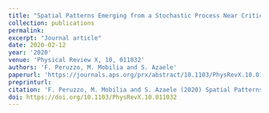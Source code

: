 ```yaml
---
title: "Spatial Patterns Emerging from a Stochastic Process Near Criticality"
collection: publications
permalink:
excerpt: "Journal article"
date: 2020-02-12
year: '2020'
venue: 'Physical Review X, 10, 011032'
authors: 'F. Peruzzo, M. Mobilia and S. Azaele'
paperurl: 'https://journals.aps.org/prx/abstract/10.1103/PhysRevX.10.011032'
preprinturl: 
citation: 'F. Peruzzo, M. Mobilia and S. Azaele (2020) Spatial Patterns Emerging from a Stochastic Process Near Criticality. <i>Physical Review X</i> '
doi: https://doi.org/10.1103/PhysRevX.10.011032
---
```

